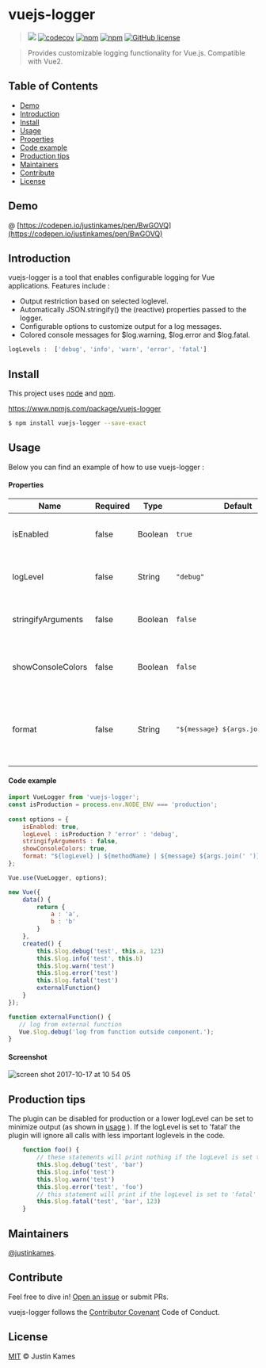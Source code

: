 # vuejs-logger

> ![](https://travis-ci.org/justinkames/vuejs-logger.svg?branch=master)
    [![codecov](https://codecov.io/gh/justinkames/vuejs-logger/branch/master/graph/badge.svg)](https://codecov.io/gh/justinkames/vuejs-logger)
    [![npm](https://img.shields.io/npm/dt/vuejs-logger.svg)](https://www.npmjs.com/package/vuejs-logger)
    [![npm](https://img.shields.io/npm/dw/vuejs-logger.svg)](https://www.npmjs.com/package/vuejs-logger)
    [![GitHub license](https://img.shields.io/badge/license-MIT-blue.svg)](https://raw.githubusercontent.com/justinkames/vuejs-logger/master/LICENSE)

> Provides customizable logging functionality for Vue.js. Compatible with Vue2.

## Table of Contents

- [Demo](#demo)
- [Introduction](#introduction)
- [Install](#install)
- [Usage](#usage)
- [Properties](#properties)
- [Code example](#code-example)
- [Production tips](#production-tips)
- [Maintainers](#maintainers)
- [Contribute](#contribute)
- [License](#license)

## Demo

@ [https://codepen.io/justinkames/pen/BwGOVQ](https://codepen.io/justinkames/pen/BwGOVQ)

## Introduction 

vuejs-logger is a tool that enables configurable logging for Vue applications. Features include :

- Output restriction based on selected loglevel.
- Automatically JSON.stringify() the (reactive) properties passed to the logger.
- Configurable options to customize output for a log messages.
- Colored console messages for $log.warning, $log.error and $log.fatal.

```js
logLevels :  ['debug', 'info', 'warn', 'error', 'fatal']
```


## Install

This project uses [node](http://nodejs.org) and [npm](https://npmjs.com). 

https://www.npmjs.com/package/vuejs-logger

```sh
$ npm install vuejs-logger --save-exact
```

## Usage

Below you can find an example of how to use vuejs-logger :

#### Properties

| Name      | Required | Type          | Default     | Description |
| ---       | ---      | ---           | ---         | ---         |
| isEnabled      | false  | Boolean |  `true `           | Enables the vuejs-logger plugin, useful toggle for production/development. |
| logLevel     | false | String | `"debug"`           | Choose between ['debug', 'info', 'warn', 'error', 'fatal']. Read [production tips](#production-tips). |
| stringifyArguments | false | Boolean          | `false`       | If true, all input will go through JSON.stringify(). Useful when printing reactive properties.|
| showConsoleColors | false | Boolean | `false`       | If true, enables console.warn, console.fatal, console.error for corresponding loglevels. |
| format | false | String | <pre lang="js">"${message} ${args.join(' \| ')}"</pre> | Log message format template, using the template string syntax without backticks. The arguments `message`, `methodName`, `level` and `args` can be used. |

#### Code example

```js
import VueLogger from 'vuejs-logger';
const isProduction = process.env.NODE_ENV === 'production';
 
const options = {
    isEnabled: true,
    logLevel : isProduction ? 'error' : 'debug',
    stringifyArguments : false,
    showConsoleColors: true,
    format: "${logLevel} | ${methodName} | ${message} ${args.join(' ')})",
};

Vue.use(VueLogger, options);
```

```js
new Vue({
    data() {
        return {
            a : 'a',
            b : 'b'
        }
    },
    created() {
        this.$log.debug('test', this.a, 123)
        this.$log.info('test', this.b)
        this.$log.warn('test')
        this.$log.error('test')
        this.$log.fatal('test')
        externalFunction()
    }
});

function externalFunction() {
   // log from external function
   Vue.$log.debug('log from function outside component.');
}
```


#### Screenshot

![screen shot 2017-10-17 at 10 54 05](https://user-images.githubusercontent.com/3469323/31655570-910fcbbe-b329-11e7-9738-bece4be4d1a8.png)

## Production tips
The plugin can be disabled for production or a lower logLevel can be set to minimize output (as shown in [usage](#usage) ). If the logLevel is set to 'fatal' the plugin will 
ignore all calls with less important loglevels in the code. 

```js
    function foo() {
        // these statements will print nothing if the logLevel is set to 'fatal'. But they will compile just fine. 
        this.$log.debug('test', 'bar')
        this.$log.info('test')
        this.$log.warn('test')
        this.$log.error('test', 'foo')
        // this statement will print if the logLevel is set to 'fatal'
        this.$log.fatal('test', 'bar', 123)
    }
```

## Maintainers

[@justinkames](https://github.com/justinkames).

## Contribute

Feel free to dive in! [Open an issue](https://github.com/justinkames/vuejs-logger/issues/new) or submit PRs.

vuejs-logger follows the [Contributor Covenant](http://contributor-covenant.org/version/1/3/0/) Code of Conduct.

## License

[MIT](LICENSE) © Justin Kames
